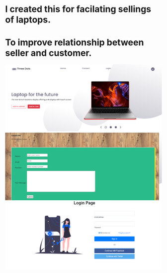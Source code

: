 # I created this for facilating sellings of laptops.
# To improve relationship between seller and customer.

 ![alt text](https://github.com/ajay2520/threedots/blob/main/ss2.png)
 ![alt text](https://github.com/ajay2520/threedots/blob/main/ss1.png)
 ![alt text](https://github.com/ajay2520/threedots/blob/main/ss3.png)
